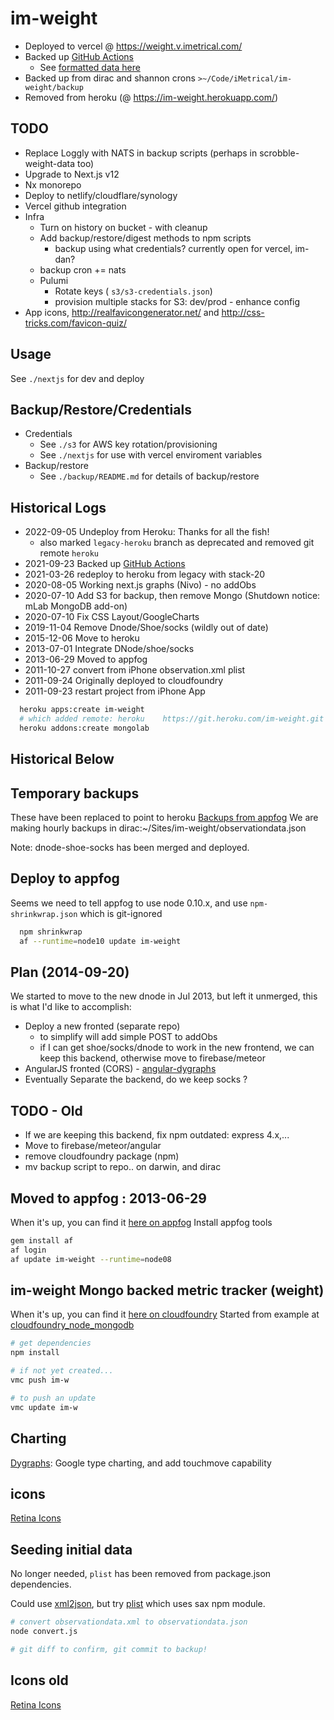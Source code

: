 # im-weight

- Deployed to vercel @ <https://weight.v.imetrical.com/>
- Backed up [GitHub Actions](https://github.com/daneroo/scrobble-weight-data/)
  - See [formatted data here](https://flatgithub.com/daneroo/scrobble-weight-data?filename=formatted.json)
- Backed up from dirac and shannon crons `>~/Code/iMetrical/im-weight/backup`
- Removed from heroku (@ <https://im-weight.herokuapp.com/>)

## TODO

- Replace Loggly with NATS in backup scripts (perhaps in scrobble-weight-data too)
- Upgrade to Next.js v12
- Nx monorepo
- Deploy to netlify/cloudflare/synology
- Vercel github integration
- Infra
  - Turn on history on bucket - with cleanup
  - Add backup/restore/digest methods to npm scripts
    - backup using what credentials? currently open for vercel, im-dan?
  - backup cron += nats
  - Pulumi
    - Rotate keys ( `s3/s3-credentials.json`)
    - provision multiple stacks for S3: dev/prod - enhance config
- App icons, <http://realfavicongenerator.net/> and <http://css-tricks.com/favicon-quiz/>

## Usage

See `./nextjs` for dev and deploy

## Backup/Restore/Credentials

- Credentials
  - See `./s3` for AWS key rotation/provisioning
  - See `./nextjs` for use with vercel enviroment variables
- Backup/restore
  - See `./backup/README.md` for details of backup/restore

## Historical Logs

- 2022-09-05 Undeploy from Heroku: Thanks for all the fish!
  - also marked `legacy-heroku` branch as deprecated and removed git remote `heroku`
- 2021-09-23 Backed up [GitHub Actions](https://github.com/daneroo/scrobble-weight-data/)
- 2021-03-26 redeploy to heroku from legacy with stack-20
- 2020-08-05 Working next.js graphs (Nivo) - no addObs
- 2020-07-10 Add S3 for backup, then remove Mongo (Shutdown notice: mLab MongoDB add-on)
- 2020-07-10 Fix CSS Layout/GoogleCharts
- 2019-11-04 Remove Dnode/Shoe/socks (wildly out of date)
- 2015-12-06 Move to heroku
- 2013-07-01 Integrate DNode/shoe/socks
- 2013-06-29 Moved to appfog
- 2011-10-27 convert from iPhone observation.xml plist
- 2011-09-24 Originally deployed to cloudfoundry
- 2011-09-23 restart project from iPhone App

```bash
  heroku apps:create im-weight
  # which added remote: heroku    https://git.heroku.com/im-weight.git
  heroku addons:create mongolab
```

## Historical Below

## Temporary backups

These have been replaced to point to heroku
[Backups from appfog](http://im-weight.aws.af.cm/)
We are making hourly backups in dirac:~/Sites/im-weight/observationdata.json

Note: dnode-shoe-socks has been merged and deployed.

## Deploy to appfog

Seems we need to tell appfog to use node 0.10.x, and use `npm-shrinkwrap.json` which is git-ignored

```bash
  npm shrinkwrap
  af --runtime=node10 update im-weight
```

## Plan (2014-09-20)

We started to move to the new dnode in Jul 2013, but left it unmerged, this is what I'd like to accomplish:

- Deploy a new fronted (separate repo)
  - to simplify will add simple POST to addObs
  - if I can get shoe/socks/dnode to work in the new frontend, we can keep this backend, otherwise move to firebase/meteor
- AngularJS fronted (CORS) - [angular-dygraphs](http://cdjackson.github.io/angular-dygraphs/)
- Eventually Separate the backend, do we keep socks ?

## TODO - Old

- If we are keeping this backend, fix npm outdated: express 4.x,...
- Move to firebase/meteor/angular
- remove cloudfoundry package (npm)
- mv backup script to repo.. on darwin, and dirac

## Moved to appfog : 2013-06-29

When it's up, you can find it [here on appfog](http://im-weight.aws.af.cm/)
Install appfog tools

```bash
gem install af
af login
af update im-weight --runtime=node08
```

## im-weight Mongo backed metric tracker (weight)

When it's up, you can find it [here on cloudfoundry](http://im-w.cloudfoundry.com)
Started from example at
[cloudfoundry_node_mongodb](https://github.com/gatesvp/cloudfoundry_node_mongodb.git)

```bash
# get dependencies
npm install

# if not yet created...
vmc push im-w

# to push an update
vmc update im-w
```

## Charting

[Dygraphs](http://dygraphs.com/): Google type charting, and add touchmove capability

## icons

[Retina Icons](http://www.iconfinder.com/search/1/?q=iconset%3Atwg_retina_icons)

## Seeding initial data

No longer needed, `plist` has been removed from package.json dependencies.

Could use [xml2json](https://github.com/buglabs/node-xml2json), but try [plist](https://github.com/TooTallNate/node-plist) which uses sax npm module.

```bash
# convert observationdata.xml to observationdata.json
node convert.js

# git diff to confirm, git commit to backup!
```

## Icons old

[Retina Icons](http://www.iconfinder.com/search/1/?q=iconset%3Atwg_retina_icons)
